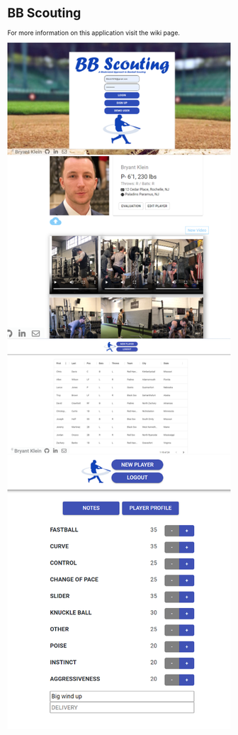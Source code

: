 # BB Scouting
For more information on this application visit the wiki page.
  
![title](Images/BBSHomepage.png)   
![title](Images/profile2.png)
![title](Images/main.png)
![title](Images/eval.png)
